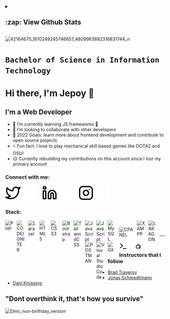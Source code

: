 <details>
<summary><h2>:zap: View Github Stats</h2></summary>
<img align="left" alt="My Stats" src="https://github-readme-stats.vercel.app/api?username=JepoySanity&show_icons=true&hide_border=false&title_color=ff652f&icon_color=FFE400&bg_color=09131B&text_color=ffffff&border_color=0c1a25" />
</details>

![42164670_1610249245746657_4809963892316831744_n](https://user-images.githubusercontent.com/39158843/172087193-5da14d5d-899d-4f96-89c4-6ea8011e384a.jpg)
# `Bachelor of Science in Information Technology` 

# Hi there, I'm Jepoy 👋

## I'm a Web Developer

- 🌱 I’m currently learning JS frameworks 🤣
- 👯 I’m looking to collaborate with other developers
- 🥅 2022 Goals: learn more about frontend development and contribute to open source projects
- ⚡ Fun fact: I love to play mechanical skill based games like DOTA2 and OSU!
- 😥 Currently rebuilding my contributions on this account since I lost my primary account

### Connect with me:

[![website](./img/twitter-light.svg)](https://twitter.com/JepoyStringify#gh-light-mode-only)
[![website](./img/twitter-dark.svg)](https://twitter.com/JepoyStringify#gh-dark-mode-only)
&nbsp;&nbsp;
[![website](./img/linkedin-light.svg)](www.linkedin.com/in/jepoy-factoran#gh-light-mode-only)
[![website](./img/linkedin-dark.svg)](www.linkedin.com/in/jepoy-factoran#gh-dark-mode-only)
&nbsp;&nbsp;
[![website](./img/instagram-light.svg)](https://www.instagram.com/jepoystringify/#gh-light-mode-only)
[![website](./img/instagram-dark.svg)](https://www.instagram.com/jepoystringify/#gh-dark-mode-only)

### Stack:
<img align="left" alt="PHP" width="26px" src="https://cdn.jsdelivr.net/gh/devicons/devicon/icons/php/php-original.svg" style="padding-right:10px;" />
<img align="left" alt="CODEIGNITER" width="26px" src="https://cdn.worldvectorlogo.com/logos/codeigniter.svg" style="padding-right:10px;" />
<img align="left" alt="Laravel" width="26px" src="https://cdn.worldvectorlogo.com/logos/laravel-2.svg" style="padding-right:10px;" />
<img align="left" alt="HTML5" width="26px" src="https://cdn.jsdelivr.net/gh/devicons/devicon/icons/html5/html5-original.svg" style="padding-right:10px;" />
<img align="left" alt="CSS3" width="26px" src="https://cdn.jsdelivr.net/gh/devicons/devicon/icons/css3/css3-original.svg" style="padding-right:10px;" />
<img align="left" alt="Bootstrap" width="26px" src="https://cdn.jsdelivr.net/gh/devicons/devicon/icons/bootstrap/bootstrap-original.svg" style="padding-right:10px;" />
<img align="left" alt="TailwindCSS" width="26px" src="https://cdn.jsdelivr.net/gh/devicons/devicon/icons/tailwindcss/tailwindcss-plain.svg" style="padding-right:10px;" />
<img align="left" alt="JavaScript" width="26px" src="https://cdn.jsdelivr.net/gh/devicons/devicon/icons/javascript/javascript-original.svg" style="padding-right:10px;" />
<img align="left" alt="JavaScript" width="26px" src="https://cdn.worldvectorlogo.com/logos/react-2.svg" style="padding-right:10px;" />
<img align="left" alt="MySQL" width="26px" src="https://cdn.jsdelivr.net/gh/devicons/devicon/icons/mysql/mysql-original.svg" style="padding-right:10px;" />
<img align="left" alt="CPANEL" width="46px" src="https://cdn.worldvectorlogo.com/logos/cpanel.svg" style="padding-right:10px;margin-top:20px" />
<img align="left" alt="XAMPP" width="26px" src="https://cdn.worldvectorlogo.com/logos/xampp.svg" style="padding-right:10px;" />
<img align="left" alt="LARAGON" width="26px" src="https://cdn.worldvectorlogo.com/logos/laragon.svg" style="padding-right:10px;" />
<img align="left" alt="POSTMAN" width="26px" src="https://cdn.worldvectorlogo.com/logos/postman.svg" style="padding-right:10px;" />
<img align="left" alt="Visual Studio Code" width="26px" src="https://cdn.jsdelivr.net/gh/devicons/devicon/icons/vscode/vscode-original.svg" style="padding-right:10px;" />
<img align="left" alt="Git" width="26px" src="https://cdn.jsdelivr.net/gh/devicons/devicon/icons/git/git-original.svg" style="padding-right:10px;" />
<img align="left" alt="Terminal" width="26px" src="./img/terminal-light.svg/#gh-light-mode-only" />
<img align="left" alt="Terminal" width="26px" src="./img/terminal-dark.svg/#gh-dark-mode-only" />

<br />
<br />

---

### 📺 Instructors that I follow

- [Brad Traversy](https://github.com/bradtraversy)
- [Jonas Schmedtmann](https://github.com/jonasschmedtmann)
- [Dani Krossing](https://www.youtube.com/c/TheCharmefis)

## "Dont overthink it, that's how you survive"
![Dino_non-birthday_version](https://user-images.githubusercontent.com/39158843/172274664-7ac9dfc9-fefe-4e2b-96f3-b41f81a19899.gif)

